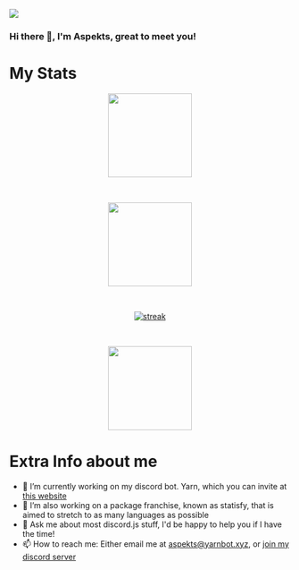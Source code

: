 ![](https://komarev.com/ghpvc/?username=aspekts&color=red)
### Hi there 👋, I'm Aspekts, great to meet you!
# My Stats
<p align="center">
<img height="150px" src="https://github-readme-stats.vercel.app/api?username=aspekts&hide_border=true&show_icons=true&count_private=true&bg_color=000000&theme=dark" />
</p>

<br>
<p align="center"> 
          <img height="150px" src="https://github-readme-stats.vercel.app/api/wakatime/?username=aspekts&theme=dark" />
  </p>
  <br>
<p align="center">
    <a href="https://github.com/aspekts">
        <img title="stats" alt="streak" src="https://github-readme-streak-stats.herokuapp.com/?user=aspekts&theme=dark&hide_border=true&stroke=f53b3b"/>
    </a>
 </p>
<br>
<p align="center">
    <img height="150px" src="https://github-readme-stats.vercel.app/api/top-langs/?username=aspekts&count_private=true&theme=dark"  />
</p>

# Extra Info about me
- 🔭 I’m currently working on my discord bot. Yarn, which you can invite at [this website](http://invite.yarnbot.xyz)
- 🌱 I’m also working on a package franchise, known as statisfy, that is aimed to stretch to as many languages as possible
- 💬 Ask me about most discord.js stuff, I'd be happy to help you if I have the time!
- 📫 How to reach me: Either email me at aspekts@yarnbot.xyz, or [join my discord server](https://discord.gg/GxGTHBC)

